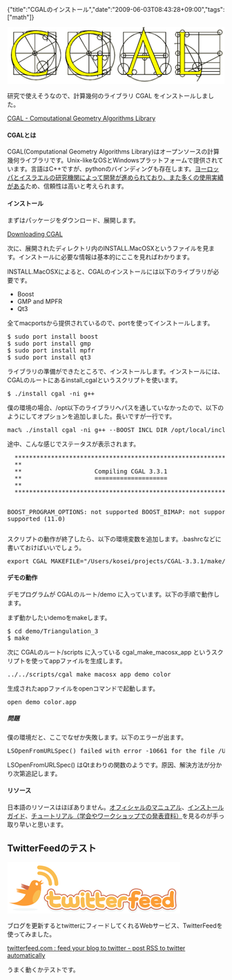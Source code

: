 {"title":"CGALのインストール","date":"2009-06-03T08:43:28+09:00","tags":["math"]}

<!-- DATE: 2009-06-02T23:43:28+00:00 -->
<!-- OLDURL: http://d.hatena.ne.jp/cou929_la/20090602/ -->


<div class="section">
<img src="images/20090602231533.gif"/>
<p>研究で使えそうなので、計算幾何のライブラリ CGAL をインストールしました。</p>
<p><a href="http://www.cgal.org/" target="_blank">CGAL - Computational Geometry Algorithms Library</a></p>
<h4>CGALとは</h4>
<p>CGAL(Computational Geometry Algorithms Library)はオープンソースの計算幾何ライブラリです。Unix-likeなOSとWindowsプラットフォームで提供されています。言語はC++ですが、pythonのバインディングも存在します。<a href="http://ja.wikipedia.org/wiki/CGAL#.E6.AD.B4.E5.8F.B2" target="_blank">ヨーロッパとイスラエルの研究機関によって開発が進められており、また多くの使用実績がある</a>ため、信頼性は高いと考えられます。</p>
<h4>インストール</h4>
<p>まずはパッケージをダウンロード、展開します。</p>
<p><a href="http://www.cgal.org/download.html" target="_blank">Downloading CGAL</a></p>
<p>次に、展開されたディレクトリ内のINSTALL.MacOSXというファイルを見ます。インストールに必要な情報は基本的にここを見ればわかります。</p>
<p>INSTALL.MacOSXによると、CGALのインストールには以下のライブラリが必要です。</p>

<ul>
<li>Boost</li>
<li>GMP and MPFR</li>
<li>Qt3</li>
</ul>
<p>全てmacportsから提供されているので、portを使ってインストールします。</p>
<pre>
$ sudo port install boost
$ sudo port install gmp
$ sudo port install mpfr
$ sudo port install qt3
</pre>

<p>ライブラリの準備ができたところで、インストールします。インストールには、CGALのルートにあるinstall_cgalというスクリプトを使います。</p>
<pre>
$ ./install_cgal -ni g++
</pre>

<p>僕の環境の場合、/opt以下のライブラリへパスを通していなかったので、以下のようにしてオプションを追加しました。長いですが一行です。</p>
<pre>
mac% ./install_cgal -ni g++ --BOOST_INCL_DIR /opt/local/include --BOOST_LIB_DIR /opt/local/lib /opt/local/lib --GMP_INCL_DIR /opt/local/include --GMP_LIB_DIR /opt/local/lib --GMPXX_INCL_DIR /opt/local/include --GMPXX_LIB_DIR /opt/local/lib --MPFR_INCL_DIR /opt/local/include --MPFR_LIB_DIR /opt/local/lib --QT_INCL_DIR /opt/local/lib/qt3/include --QT_LIB_DIR /opt/local/lib/qt3/lib
</pre>

<p>途中、こんな感じでステータスが表示されます。</p>
<pre>
  ****************************************************************
  **                                                            **
  **                    Compiling CGAL 3.3.1                    **
  **                    ====================                    **
  **                                                            **
  ****************************************************************

  BOOST_PROGRAM_OPTIONS:        not supported
  BOOST_BIMAP:                  not supported
  X11:                          supported (11.0)
</pre>

<p>スクリプトの動作が終了したら、以下の環境変数を追加します。.bashrcなどに書いておけばいいでしょう。</p>
<pre>
export CGAL_MAKEFILE="/Users/kosei/projects/CGAL-3.3.1/make/makefile_i386_Darwin-9.6_g++-4.0.1"
</pre>

<h4>デモの動作</h4>
<p>デモプログラムが CGALのルート/demo に入っています。以下の手順で動作します。</p>
<p>まず動かしたいdemoをmakeします。</p>
<pre>
$ cd demo/Triangulation_3
$ make
</pre>

<p>次に CGALのルート/scripts に入っている cgal_make_macosx_app というスクリプトを使ってappファイルを生成します。</p>
<pre>
../../scripts/cgal_make_macosx_app demo_color
</pre>

<p>生成されたappファイルをopenコマンドで起動します。</p>
<pre>
open demo_color.app
</pre>

<h5>問題</h5>
<p>僕の環境だと、ここでなぜか失敗します。以下のエラーが出ます。</p>
<pre>
LSOpenFromURLSpec() failed with error -10661 for the file /Users/kosei/projects/CGAL-3.3.1/demo/Triangulation_3/demo_color.app.
</pre>

<p>LSOpenFromURLSpec() はQtまわりの関数のようです。原因、解決方法が分かり次第追記します。</p>
<h4>リソース</h4>
<p>日本語のリソースはほぼありません。<a href="http://www.cgal.org/Manual/3.4/doc_html/cgal_manual/contents.html" target="_blank">オフィシャルのマニュアル</a>、<a href="http://www.cgal.org/Manual/3.4/doc_html/installation_manual/contents.html" target="_blank">インストールガイド</a>、<a href="http://www.cgal.org/Tutorials/" target="_blank">チュートリアル（学会やワークショップでの発表資料）</a>を見るのが手っ取り早いと思います。</p>
</div>





<h2>TwitterFeedのテスト</h2>
<div class="section">
<img src="images/20090602072657.png"/>
<p>ブログを更新するとtwitterにフィードしてくれるWebサービス、TwitterFeedを使ってみました。</p>
<p><a href="http://twitterfeed.com/" target="_blank">twitterfeed.com : feed your blog to twitter - post RSS to twitter automatically</a></p>
<p>うまく動くかテストです。</p>
</div>






